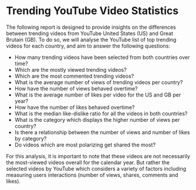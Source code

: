 # Trending YouTube Video Statistics

The following report is designed to provide insights on the differences between trending videos from YouTube United States (US) and Great Brutain (GB). To do so, we will analyse the YouTube list of top trending videos for each country, and aim to answer the following questions:

- How many trending videos have been selected from both countries over time?
- Which are the mostly viewed trending videos?
- Which are the most commented trending videos?
- What is the average number of views of trending videos per country?
- How have the number of views behaved overtime?
- What is the average number of likes per video for the US and GB per year?
- How have the number of likes behaved overtime?
- What is the median like-dislike ratio for all the videos in both countries?
- What is the category which displays the higher number of views per country?
- Is there a relationship between the number of views and number of likes by category?
- Do videos which are most polarizing get shared the most?

For this analysis, it is important to note that these videos are not necessarily the most-viewed videos overall for the calendar year. But rather the selected videos by YouTube which considers a variety of factors including measuring users interactions (number of views, shares, comments and likes).
